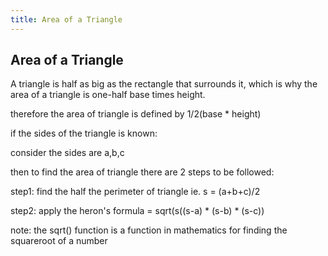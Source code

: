 ```yaml
---
title: Area of a Triangle
---
```

## Area of a Triangle

A triangle is half as big as the rectangle that surrounds it, which is why the area of a triangle is one-half base times height.

therefore the area of triangle is defined by 1/2(base * height)

if the sides of the triangle is known:

consider the sides are a,b,c

then to find the area of triangle there are 2 steps to be followed:

step1:
 find the half the perimeter of triangle ie. s = (a+b+c)/2
 
 step2:
 apply the heron's formula = sqrt(s((s-a) * (s-b) * (s-c))
 
 note:
 the sqrt() function is a function in mathematics for finding the squareroot of a number


